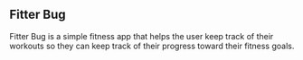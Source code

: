 ## Fitter Bug

Fitter Bug is a simple fitness app that helps the user keep track of their workouts so they can keep track of their progress toward their fitness goals.
